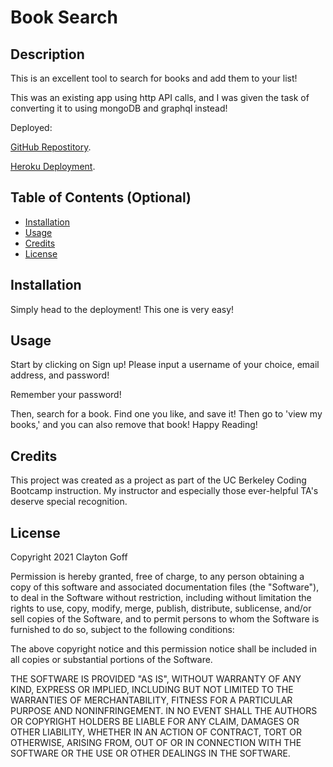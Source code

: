 # Book Search

## Description 

This is an excellent tool to search for books and add them to your list!

This was an existing app using http API calls, and I was given the task of converting it to using mongoDB and graphql instead!

Deployed:

[GitHub Repostitory](https://github.com/Clayto30/book-search).

[Heroku Deployment](https://powerful-wave-68806.herokuapp.com/).


## Table of Contents (Optional)

* [Installation](#installation)
* [Usage](#usage)
* [Credits](#credits)
* [License](#license)


## Installation

Simply head to the deployment! This one is very easy!


## Usage 

Start by clicking on Sign up! Please input a username of your choice, email address, and password!

Remember your password!

Then, search for a book. Find one you like, and save it! Then go to 'view my books,' and you can also remove that book! Happy Reading!

## Credits

This project was created as a project as part of the UC Berkeley Coding Bootcamp instruction. My instructor and especially those ever-helpful TA's deserve special recognition.

## License

Copyright 2021 Clayton Goff

Permission is hereby granted, free of charge, to any person obtaining a copy of this software and associated documentation files (the "Software"), to deal in the Software without restriction, including without limitation the rights to use, copy, modify, merge, publish, distribute, sublicense, and/or sell copies of the Software, and to permit persons to whom the Software is furnished to do so, subject to the following conditions:

The above copyright notice and this permission notice shall be included in all copies or substantial portions of the Software.

THE SOFTWARE IS PROVIDED "AS IS", WITHOUT WARRANTY OF ANY KIND, EXPRESS OR IMPLIED, INCLUDING BUT NOT LIMITED TO THE WARRANTIES OF MERCHANTABILITY, FITNESS FOR A PARTICULAR PURPOSE AND NONINFRINGEMENT. IN NO EVENT SHALL THE AUTHORS OR COPYRIGHT HOLDERS BE LIABLE FOR ANY CLAIM, DAMAGES OR OTHER LIABILITY, WHETHER IN AN ACTION OF CONTRACT, TORT OR OTHERWISE, ARISING FROM, OUT OF OR IN CONNECTION WITH THE SOFTWARE OR THE USE OR OTHER DEALINGS IN THE SOFTWARE.
